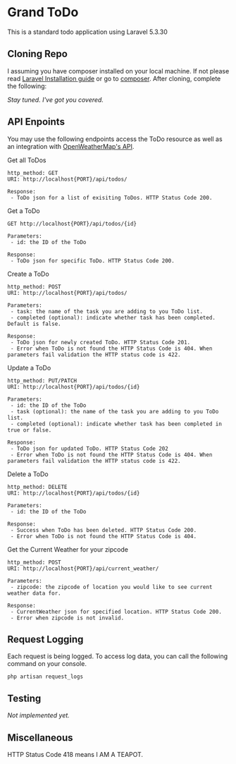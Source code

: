 # Grand ToDo

This is a standard todo application using Laravel 5.3.30

## Cloning Repo
I assuming you have composer installed on your local machine. If not please read [Laravel Installation guide](https://laravel.com/docs/5.3/installation) or go to [composer](https://getcomposer.org/). After cloning, complete the following: 

*Stay tuned. I've got you covered.*

## API Enpoints
You may use the following endpoints access the ToDo resource as well as an integration with [OpenWeatherMap's API](https://openweathermap.org/).

Get all ToDos
```
http_method: GET 
URI: http://localhost{PORT}/api/todos/

Response:
 - ToDo json for a list of exisiting ToDos. HTTP Status Code 200.
```

Get a ToDo
```
GET http://localhost{PORT}/api/todos/{id}

Parameters: 
 - id: the ID of the ToDo

Response:
 - ToDo json for specific ToDo. HTTP Status Code 200.
```

Create a ToDo
```
http_method: POST 
URI: http://localhost{PORT}/api/todos/

Parameters: 
 - task: the name of the task you are adding to you ToDo list.
 - completed (optional): indicate whether task has been completed. Default is false.

Response:
 - ToDo json for newly created ToDo. HTTP Status Code 201.
 - Error when ToDo is not found the HTTP Status Code is 404. When parameters fail validation the HTTP status code is 422.
```

Update a ToDo
```
http_method: PUT/PATCH 
URI: http://localhost{PORT}/api/todos/{id}

Parameters: 
 - id: the ID of the ToDo
 - task (optional): the name of the task you are adding to you ToDo list.
 - completed (optional): indicate whether task has been completed in true or false.

Response:
 - ToDo json for updated ToDo. HTTP Status Code 202
 - Error when ToDo is not found the HTTP Status Code is 404. When parameters fail validation the HTTP status code is 422.
```

Delete a ToDo
```
http_method: DELETE
URI: http://localhost{PORT}/api/todos/{id}

Parameters: 
 - id: the ID of the ToDo

Response:
 - Success when ToDo has been deleted. HTTP Status Code 200.
 - Error when ToDo is not found the HTTP Status Code is 404.
```

Get the Current Weather for your zipcode
```
http_method: POST
URI: http://localhost{PORT}/api/current_weather/

Parameters: 
 - zipcode: the zipcode of location you would like to see current weather data for.

Response:
 - CurrentWeather json for specified location. HTTP Status Code 200.
 - Error when zipcode is not invalid.
```

## Request Logging
Each request is being logged. To access log data, you can call the following command on your console.
```
php artisan request_logs
```

## Testing

*Not implemented yet.*

## Miscellaneous
HTTP Status Code 418 means I AM A TEAPOT.